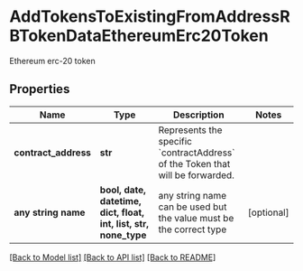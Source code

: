 # AddTokensToExistingFromAddressRBTokenDataEthereumErc20Token

Ethereum erc-20 token

## Properties
Name | Type | Description | Notes
------------ | ------------- | ------------- | -------------
**contract_address** | **str** | Represents the specific &#x60;contractAddress&#x60; of the Token that will be forwarded. | 
**any string name** | **bool, date, datetime, dict, float, int, list, str, none_type** | any string name can be used but the value must be the correct type | [optional]

[[Back to Model list]](../README.md#documentation-for-models) [[Back to API list]](../README.md#documentation-for-api-endpoints) [[Back to README]](../README.md)


